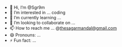 - 👋 Hi, I’m @Sgr9m
- 👀 I’m interested in ... coding 
- 🌱 I’m currently learning ...
- 💞️ I’m looking to collaborate on ...
- 📫 How to reach me ... @thesagarmandal@gmail.com
- 😄 Pronouns: ...
- ⚡ Fun fact: ...

<!---
Sgr9m/Sgr9m is a ✨ special ✨ repository because its `README.md` (this file) appears on your GitHub profile.
You can click the Preview link to take a look at your changes.
--->
